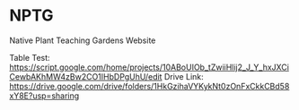 # NPTG
Native Plant Teaching Gardens Website

Table Test: https://script.google.com/home/projects/10ABoUIOb_tZwiiHlij2_J_Y_hxJXCiCewbAKhMW4zBw2CO1IHbDPgUhU/edit
Drive Link: https://drive.google.com/drive/folders/1HkGzihaVYKykNt0zOnFxCkkCBd58xY8E?usp=sharing
